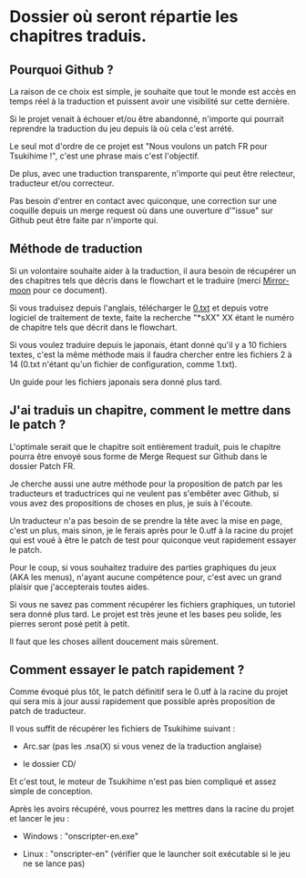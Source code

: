 # Dossier où seront répartie les chapitres traduis.

## Pourquoi Github ?

La raison de ce choix est simple, je souhaite que tout le monde est accès en temps réel à la traduction et puissent avoir une visibilité sur cette dernière.

Si le projet venait à échouer et/ou être abandonné, n'importe qui pourrait reprendre la traduction du jeu depuis là où cela c'est arrété.

Le seul mot d'ordre de ce projet est "Nous voulons un patch FR pour Tsukihime !", c'est une phrase mais c'est l'objectif.

De plus, avec une traduction transparente, n'importe qui peut être relecteur, traducteur et/ou correcteur.

Pas besoin d'entrer en contact avec quiconque, une correction sur une coquille depuis un merge request où dans une ouverture d'"issue" sur Github peut être faite par n'importe qui.

## Méthode de traduction

Si un volontaire souhaite aider à la traduction, il aura besoin de récupérer un des chapitres tels que décris dans le flowchart et le traduire (merci [Mirror-moon](http://mirrormoon.org/) pour ce document).

Si vous traduisez depuis l'anglais, télécharger le [0.txt](../EN/0.txt) et depuis votre logiciel de traitement de texte, faite la recherche "*sXX" XX étant le numéro de chapitre tels que décrit dans le flowchart.

Si vous voulez traduire depuis le japonais, étant donné qu'il y a 10 fichiers textes, c'est la même méthode mais il faudra chercher entre les fichiers 2 à 14 (0.txt n'étant qu'un fichier de configuration, comme 1.txt).

Un guide pour les fichiers japonais sera donné plus tard.

## J'ai traduis un chapitre, comment le mettre dans le patch ?

L'optimale serait que le chapitre soit entièrement traduit, puis le chapitre pourra être envoyé sous forme de Merge Request sur Github dans le dossier Patch FR.

Je cherche aussi une autre méthode pour la proposition de patch par les traducteurs et traductrices qui ne veulent pas s'embêter avec Github, si vous avez des propositions de choses en plus, je suis à l'écoute.

Un traducteur n'a pas besoin de se prendre la tête avec la mise en page, c'est un plus, mais sinon, je le ferais après pour le 0.utf à la racine du projet qui est voué à être le patch de test pour quiconque veut rapidement essayer le patch.

Pour le coup, si vous souhaitez traduire des parties graphiques du jeux (AKA les menus), n'ayant aucune compétence pour, c'est avec un grand plaisir que j'accepterais toutes aides.

Si vous ne savez pas comment récupérer les fichiers graphiques, un tutoriel sera donné plus tard. Le projet est très jeune et les bases peu solide, les pierres seront posé petit à petit.

Il faut que les choses aillent doucement mais sûrement.

## Comment essayer le patch rapidement ?

Comme évoqué plus tôt, le patch définitif sera le 0.utf à la racine du projet qui sera mis à jour aussi rapidement que possible après proposition de patch de traducteur.

Il vous suffit de récupérer les fichiers de Tsukihime suivant :

- Arc.sar (pas les .nsa(X) si vous venez de la traduction anglaise)

- le dossier CD/

Et c'est tout, le moteur de Tsukihime n'est pas bien compliqué et assez simple de conception.

Après les avoirs récupéré, vous pourrez les mettres dans la racine du projet et lancer le jeu :

- Windows : "onscripter-en.exe"

- Linux : "onscripter-en" (vérifier que le launcher soit exécutable si le jeu ne se lance pas)